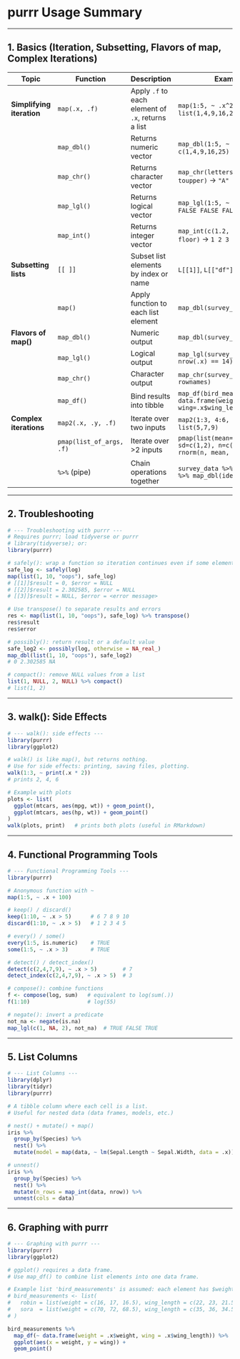 # purrr Usage Summary 
---

## 1. Basics (Iteration, Subsetting, Flavors of map, Complex Iterations)

| Topic | Function | Description | Example |
|-------|----------|-------------|---------|
| **Simplifying iteration** | `map(.x, .f)` | Apply `.f` to each element of `.x`, returns a list | `map(1:5, ~ .x^2)` → `list(1,4,9,16,25)` |
| | `map_dbl()` | Returns numeric vector | `map_dbl(1:5, ~ .x^2)` → `c(1,4,9,16,25)` |
| | `map_chr()` | Returns character vector | `map_chr(letters[1:3], toupper)` → `"A" "B" "C"` |
| | `map_lgl()` | Returns logical vector | `map_lgl(1:5, ~ .x > 3)` → `FALSE FALSE FALSE TRUE TRUE` |
| | `map_int()` | Returns integer vector | `map_int(c(1.2, 2.8, 3.5), floor)` → `1 2 3` |
| **Subsetting lists** | `[[ ]]` | Subset list elements by index or name | `L[[1]]`, `L[["df"]]` |
| | `map()` | Apply function to each list element | `map_dbl(survey_data, nrow)` |
| **Flavors of map()** | `map_dbl()` | Numeric output | `map_dbl(survey_data, nrow)` |
| | `map_lgl()` | Logical output | `map_lgl(survey_data, ~ nrow(.x) == 14)` |
| | `map_chr()` | Character output | `map_chr(survey_data, rownames)` |
| | `map_df()` | Bind results into tibble | `map_df(bird_measurements, ~ data.frame(weight=.x$weight, wing=.x$wing_length))` |
| **Complex iterations** | `map2(.x, .y, .f)` | Iterate over two inputs | `map2(1:3, 4:6, ~ .x + .y)` → `list(5,7,9)` |
| | `pmap(list_of_args, .f)` | Iterate over >2 inputs | `pmap(list(mean=c(5,10), sd=c(1,2), n=c(3,3)), ~ rnorm(n, mean, sd))` |
| | `%>%` (pipe) | Chain operations together | `survey_data %>% map(nrow) %>% map_dbl(identity)` |

---

## 2. Troubleshooting

```r
# --- Troubleshooting with purrr ---
# Requires purrr; load tidyverse or purrr
# library(tidyverse); or:
library(purrr)

# safely(): wrap a function so iteration continues even if some elements fail
safe_log <- safely(log)
map(list(1, 10, "oops"), safe_log)
# [[1]]$result = 0, $error = NULL
# [[2]]$result = 2.302585, $error = NULL
# [[3]]$result = NULL, $error = <error message>

# Use transpose() to separate results and errors
res <- map(list(1, 10, "oops"), safe_log) %>% transpose()
res$result
res$error

# possibly(): return result or a default value
safe_log2 <- possibly(log, otherwise = NA_real_)
map_dbl(list(1, 10, "oops"), safe_log2)
# 0 2.302585 NA

# compact(): remove NULL values from a list
list(1, NULL, 2, NULL) %>% compact()
# list(1, 2)
```

---

## 3. walk(): Side Effects

```r
# --- walk(): side effects ---
library(purrr)
library(ggplot2)

# walk() is like map(), but returns nothing.
# Use for side effects: printing, saving files, plotting.
walk(1:3, ~ print(.x * 2))
# prints 2, 4, 6

# Example with plots
plots <- list(
  ggplot(mtcars, aes(mpg, wt)) + geom_point(),
  ggplot(mtcars, aes(hp, wt)) + geom_point()
)
walk(plots, print)   # prints both plots (useful in RMarkdown)
```

---

## 4. Functional Programming Tools

```r
# --- Functional Programming Tools ---
library(purrr)

# Anonymous function with ~
map(1:5, ~ .x + 100)

# keep() / discard()
keep(1:10, ~ .x > 5)      # 6 7 8 9 10
discard(1:10, ~ .x > 5)   # 1 2 3 4 5

# every() / some()
every(1:5, is.numeric)    # TRUE
some(1:5, ~ .x > 3)       # TRUE

# detect() / detect_index()
detect(c(2,4,7,9), ~ .x > 5)        # 7
detect_index(c(2,4,7,9), ~ .x > 5)  # 3

# compose(): combine functions
f <- compose(log, sum)   # equivalent to log(sum(.))
f(1:10)                  # log(55)

# negate(): invert a predicate
not_na <- negate(is.na)
map_lgl(c(1, NA, 2), not_na)  # TRUE FALSE TRUE
```

---

## 5. List Columns

```r
# --- List Columns ---
library(dplyr)
library(tidyr)
library(purrr)

# A tibble column where each cell is a list.
# Useful for nested data (data frames, models, etc.)

# nest() + mutate() + map()
iris %>%
  group_by(Species) %>%
  nest() %>%
  mutate(model = map(data, ~ lm(Sepal.Length ~ Sepal.Width, data = .x)))

# unnest()
iris %>%
  group_by(Species) %>%
  nest() %>%
  mutate(n_rows = map_int(data, nrow)) %>%
  unnest(cols = data)
```

---

## 6. Graphing with purrr

```r
# --- Graphing with purrr ---
library(purrr)
library(ggplot2)

# ggplot() requires a data frame.
# Use map_df() to combine list elements into one data frame.

# Example list 'bird_measurements' is assumed: each element has $weight and $wing_length
# bird_measurements <- list(
#   robin = list(weight = c(16, 17, 16.5), wing_length = c(22, 23, 21.5)),
#   sora  = list(weight = c(70, 72, 68.5), wing_length = c(35, 36, 34.5))
# )

bird_measurements %>%
  map_df(~ data.frame(weight = .x$weight, wing = .x$wing_length)) %>%
  ggplot(aes(x = weight, y = wing)) +
  geom_point()
```





